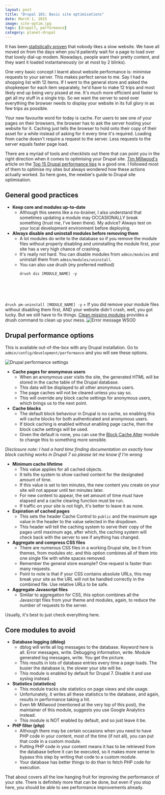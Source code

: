 ```yaml
---
layout: post
title: "Drupal 101: Basic site optimisations"
date: March 1, 2015
image: site-optim.jpg
tags: [drupal7, performance]
category: planet-drupal
---
```

It has been [statistically proven](https://blog.kissmetrics.com/loading-time/?wide=1) that nobody likes a slow website. We have all moved on from the days when you'd patiently wait for a page to load over that lovely dial-up modem. Nowadays, people want their pretty content, and they want it loaded instantaneously (or at most by 2 blinks).

One very basic concept I learnt about website performance is: minimise requests to your server. This makes perfect sense to me. Say I had a shopping list with 12 items. If I went to the general store and asked the shopkeeper for each item separately, he'd have to make 12 trips and most likely end up being very pissed at me. It's much more efficient and faster to get all my stuff in a single trip. So we want the server to send over everything the browser needs to display your website in its full glory in as few trips as possible.

Your new favourite word for today is cache. For users to see one of your pages on their browsers, the browser has to ask the server hosting your website for it. Caching just tells the browser to hold onto their copy of their asset for a while instead of asking for it every time it's required. Loading from cache doesn't require a request to the server. Less requests to the server equals faster page load.

There are a myriad of tools and checklists out there that can point you in the right direction when it comes to optimising your Drupal site. [Tim Millwood's](https://twitter.com/timmillwood) article on the [Top 15 Drupal performance tips](http://www.creativebloq.com/web-design/drupal-performance-tips-9122837) is a good one. I followed most of them to optimise my sites but always wondered how these actions actually worked. So here goes, the newbie's guide to Drupal site optimisation.

## General good practices

- **Keep core and modules up-to-date**
    + Although this seems like a no-brainer, I also understand that sometimes updating a module may OCCASIONALLY break something (trust me, I've been there). My advice? Always test on your local development environment before deploying.
- **Always disable and uninstall modules before removing them**
    + A lot modules do write to the database so if you remove the module files without properly disabling and uninstalling the module first, your site has a very high chance of crashing.
    + It's really not hard. You can disable modules from <code class="language-bash">admin/modules</code> and uninstall them from <code class="language-bash">admin/modules/uninstall</code>.
    + You can also use drush (my preferred method)
        <pre><code class="language-markup">drush dis [MODULE_NAME] -y
drush pm-uninstall [MODULE_NAME] -y</code></pre>
    + If you did remove your module files without disabling them first, AND your website didn't crash, well, you got lucky. But we still have to fix things. [Clean missing modules](https://www.drupal.org/project/clean_missing_modules) provides a drush command to clean up your mess.
    <img src="{{ site.url }}/images/posts/basic-performance/drupal-performance-2.jpg" alt="Error message WSOD"/>

## Drupal performance options

This is available out-of-the-box with any Drupal installation. Go to <code class="language-bash">admin/config/development/performance</code> and you will see these options.

<img src="{{ site.url }}/images/posts/basic-performance/drupal-performance.jpg" alt="Drupal performance settings"/>

- **Cache pages for anonymous users**
    - When an anonymous user visits the site, the generated HTML will be stored in the cache table of the Drupal database.
    - This data will be displayed to all other anonymous users.
    - The page caches will not be cleared unless you say so.
    - This will override any block cache settings for anonymous users, which brings us to the next point.
- **Cache blocks**
    - The default block behaviour in Drupal is no cache, so enabling this will cache blocks for both authenticated and anonymous users.
    - If block caching is enabled without enabling page cache, then the block cache settings will be used.
    - Given the default is none, you can use the [Block Cache Alter](https://www.drupal.org/project/blockcache_alter) module to change this to something more sensible.

*Disclosure note: I had a hard time finding documentation on exactly how block caching works in Drupal 7 so please let me know if I'm wrong*

- **Minimum cache lifetime**
    - This value applies for all cached objects.
    - It tells the system to show cached content for the designated amount of time.
    -  If this value is set to ten minutes, the new content you create on your site will not appear until ten minutes later.
    -  For new content to appear, the set amount of time must have elapsed and a cache clearing function must be run.
    -  If traffic on your site is not high, it's better to leave it as none.
- **Expiration of cached pages**  
    - This sets the header Cache Control to <code class="language-bash">public</code> and the maximum age value in the header to the value selected in the dropdown.
    - This header will tell the caching system to serve their copy of the pages until maximum age, after which, the caching system will check back with the server to see if anything has changed.
- **Aggregate and compress CSS files**
    + There are numerous CSS files in a working Drupal site, be it from themes, from modules etc. and this option combines all of them into one single file with white spaces removed.
    + Remember the general store example? One request is faster than many requests.
    + Point to note is that if your CSS contains absolute URLs, this may break your site as the URL will not be handled correctly in the combined file. Use relative URLs to be safe.
- **Aggregate Javascript files**
    + Similar to aggregation for CSS, this option combines all the Javascript files from your theme and modules, again, to reduce the number of requests to the server.

Usually, it's best to just check everything here. 

## Core modules to avoid

- **Database logging (dblog)**
    + dblog will write all log messages to the database. Keyword here is all. Error messages, write. Debugging information, write. Module generated log messages, write. You get the picture.
    + This results in lots of database entries every time a page loads. The busier the database is, the slower your site will be.
    + This module is enabled by default for Drupal 7. Disable it and use syslog instead. 
- **Statistics (statistics)**
    + This module tracks site statistics on page views and site usage.
    + Unfortunately, it writes all these statistics to the database, and again, results in performance taking a hit.
    + Even Mr Millwood (mentioned at the very top of this post), the maintainer of this module, suggests you use Google Analytics instead.
    + This module is NOT enabled by default, and so just leave it be.
- **PHP filter (php)**
    + Although there may be certain occasions when you need to have PHP code in your content, most of the time (if not all), you can put that code in a custom module.
    + Putting PHP code in your content means it has to be retrieved from the database before it can be executed, so it makes more sense to bypass this step by writing that code to a custom module. 
    + Your database has better things to do than to fetch PHP code for execution.

That about covers all the low hanging fruit for improving the performance of your site. There is definitely more that can be done, but even if you stop here, you should be able to see performance improvements already. 
